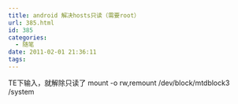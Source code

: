 ```yaml
---
title: android 解决hosts只读（需要root）
url: 385.html
id: 385
categories:
  - 随笔
date: 2011-02-01 21:36:11
tags:
---
```


TE下输入，就解除只读了 mount -o rw,remount /dev/block/mtdblock3 /system